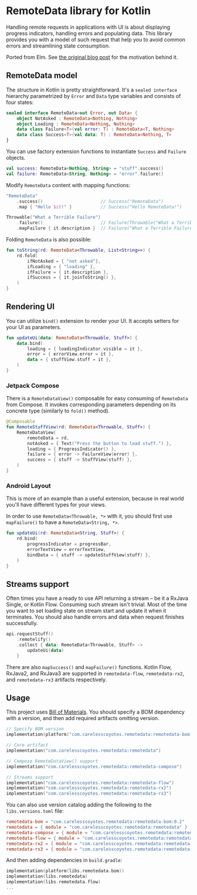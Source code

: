 RemoteData library for Kotlin
=============================

Handling remote requests in applications with UI is about displaying progress
indicators, handling errors and populating data.
This library provides you with a model of such request that help you to avoid
common errors and streamlining state consumption.

Ported from Elm.
See [the original blog post][elm-remotedata] for the motivation behind it.


RemoteData model
----------

The structure in Kotlin is pretty straightforward. It's a `sealed interface`
hierarchy parametrized by `Error` and `Data` type variables and consists of four
states:

```kotlin
sealed interface RemoteData<out Error, out Data> {
    object NotAsked : RemoteData<Nothing, Nothing>
    object Loading : RemoteData<Nothing, Nothing>
    data class Failure<T>(val error: T) : RemoteData<T, Nothing>
    data class Success<T>(val data: T) : RemoteData<Nothing, T>
}
```

You can use factory extension functions to instantiate `Success` and `Failure`
objects.

```kotlin
val success: RemoteData<Nothing, String> = "stuff".success()
val failure: RemoteData<String, Nothing> = "error".failure()
```

Modify `RemoteData` content with mapping functions:

```kotlin
"RemoteData"
    .success()                      // Success("RemoteData")
    .map { "Hello $it!" }           // Success("Hello RemoteData!")
```
```kotlin
Throwable("What a Terrible Failure")
    .failure()                      // Failure(Throwable("What a Terrible Failure")
    .mapFailure { it.description }  // Failure("What a Terrible Failure")
```

Folding `RemoteData` is also possible:

```kotlin
fun toString(rd: RemoteData<Throwable, List<String>>) {
    rd.fold(
        ifNotAsked = { "not asked"},
        ifLoading = { "loading" },
        ifFailure = { it.description },
        ifSuccess = { it.joinToString() },
    )
}
```


Rendering UI
------------

You can utilize `bind()` extension to render your UI.
It accepts setters for your UI as parameters.

```kotlin
fun updateUi(data: RemoteData<Throwable, Stuff>) {
    data.bind(
        loading = { loadingIndicator.visible = it },
        error = { errorView.error = it },
        data = { stuffView.stuff = it },
    )
}
```


### Jetpack Compose

There is a `RemoteDataView()` composable for easy consuming of `RemoteData` from
Compose. It invokes corresponding parameters depending on its concrete type
(similarly to `fold()` method).

```kotlin
@Composable
fun RemoteStuffView(rd: RemoteData<Throwable, Stuff>) {
    RemoteDataView(
        remoteData = rd,
        notAsked = { Text("Press the button to load stuff.") },
        loading = { ProgressIndicator() },
        failure = { error -> FailureView(error) },
        success = { stuff -> StuffView(stuff) },
    )
}
```


### Android Layout

This is more of an example than a useful extension, because in real world you'll
have different types for your views.

In order to use `RemoteData<Throwable, *>` with it, you should first use
`mapFailure()` to have a `RemoteData<String, *>`.

```kotlin
fun updateUi(rd: RemoteData<String, Stuff>) {
    rd.bind(
        progressIndicator = progressBar,
        errorTextView = errorTextView,
        bindData = { stuff -> updateStuffView(stuff) },
    )
}
```


Streams support
---------------

Often times you have a ready to use API returning a stream – be it a RxJava
Single, or Kotlin Flow. Consuming such stream isn't trivial. Most of the time
you want to set loading state on stream start and update it when it terminates.
You should also handle errors and data when request finishes successfully.

```kotlin
api.requestStuff()
    .remotelify()
    .collect { data: RemoteData<Throwable, Stuff> ->
        updateUi(data)
    }

```

There are also `mapSuccess()` and `mapFailure()` functions.
Kotlin Flow, RxJava2, and RxJava3 are supported in `remotedata-flow`,
`remotedata-rx2`, and `remotedata-rx3` artifacts respectively.


Usage
-----

This project uses [Bill of Materials](https://docs.gradle.org/current/userguide/platforms.html#sub:bom_import).
You should specify a BOM dependency with a version, and then add required
artifacts omitting version.

```kotlin
// Specify BOM version
implementation(platform("com.carelesscoyotes.remotedata:remotedata-bom:$version"))

// Core artifact
implementation("com.carelesscoyotes.remotedata:remotedata")

// Compose RemoteDataView() support
implementation("com.carelesscoyotes.remotedata:remotedata-compose")

// Streams support
implementation("com.carelesscoyotes.remotedata:remotedata-flow")
implementation("com.carelesscoyotes.remotedata:remotedata-rx2")
implementation("com.carelesscoyotes.remotedata:remotedata-rx3")
```

You can also use version catalog adding the following to the `libs.versions.toml` file:

```toml
remotedata-bom = "com.carelesscoyotes.remotedata:remotedata-bom:0.2"
remotedata = { module = "com.carelesscoyotes.remotedata:remotedata" }
remotedata-compose = { module = "com.carelesscoyotes.remotedata:remotedata-compose" }
remotedata-flow = { module = "com.carelesscoyotes.remotedata:remotedata-flow" }
remotedata-rx2 = { module = "com.carelesscoyotes.remotedata:remotedata-rx2" }
remotedata-rx3 = { module = "com.carelesscoyotes.remotedata:remotedata-rx3" }
```

And then adding dependencies in `build.gradle`:

```kotlin
implementation(platform(libs.remotedata.bom))
implementation(libs.remotedata)
implementation(libs.remotedata.flow)
...
```

[elm-remotedata]: http://blog.jenkster.com/2016/06/how-elm-slays-a-ui-antipattern.html
